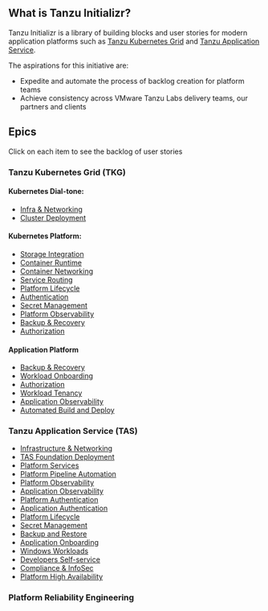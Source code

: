 
## What is Tanzu Initializr?

Tanzu Initializr is a library of building blocks and user stories for modern application platforms such as [Tanzu Kubernetes Grid](https://docs.vmware.com/en/VMware-Tanzu-Kubernetes-Grid/index.html) and [Tanzu Application Service](https://docs.pivotal.io/application-service/). 

The aspirations for this initiative are:	
- Expedite and automate the process of backlog creation for platform teams
- Achieve consistency across VMware Tanzu Labs delivery teams, our partners and clients


## Epics
Click on each item to see the backlog of user stories

### Tanzu Kubernetes Grid (TKG)
#### Kubernetes Dial-tone:
- [Infra & Networking](./tkg/infra-networking.md)
- [Cluster Deployment](./tkg/cluster-deployment.md)
#### Kubernetes Platform:
- [Storage Integration](./tkg/storage-integration.md)
- [Container Runtime](tkg/runtime.md)
- [Container Networking](tkg/container-networking.md)
- [Service Routing](tkg/service-routing.md)
- [Platform Lifecycle](tkg/platform-lifecycle.md)
- [Authentication](tkg/authentication.md)
- [Secret Management](tkg/secret-management.md)
- [Platform Observability](tkg/observability.md)
- [Backup & Recovery](/tkg/backup-recovery.md)
- [Authorization](tkg/authorization.md)
#### Application Platform
- [Backup & Recovery](/tkg/backup-recovery.md)
- [Workload Onboarding](tkg/workload-onboarding.md)
- [Authorization](tkg/authorization.md)
- [Workload Tenancy](tkg/workload-tenancy.md)
- [Application Observability](tkg/observability.md)
- [Automated Build and Deploy](tkg/automated-build-deploy.md)

### Tanzu Application Service (TAS) 
- [Infrastructure & Networking](tas/infrastructure-networking.md) 
- [TAS Foundation Deployment](tas/tas-foundation-deployment.md)
- [Platform Services](#)
- [Platform Pipeline Automation](#)
- [Platform Observability](#)
- [Application Observability](#)
- [Platform Authentication](#)
- [Application Authentication](#)
- [Platform Lifecycle](#)
- [Secret Management](#)
- [Backup and Restore](#)
- [Application Onboarding](#)
- [Windows Workloads](#)
- [Developers Self-service](#)
- [Compliance & InfoSec](#)
- [Platform High Availability](#)




### Platform Reliability Engineering

